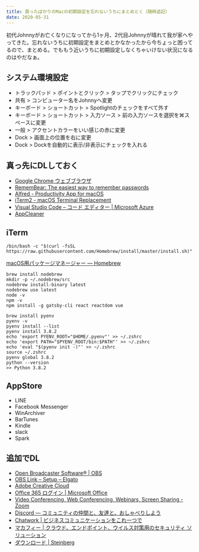 ```yaml
---
title: 買ったばかりのMacの初期設定を忘れないうちにまとめとく（随時追記）
date: 2020-05-31
---
```


初代Johnnyがお亡くなりになってから1ヶ月、2代目Johnnyが晴れて我が家へやってきた。忘れないうちに初期設定をまとめとかなかったから今ちょっと困ってるので、まとめる。でももう近いうちに初期設定しなくちゃいけない状況になるのはやだなぁ。  

## システム環境設定
- トラックパッド > ポイントとクリック > タップでクリックにチェック
- 共有 > コンピューター名をJohnnyへ変更
- キーボード > ショートカット > Spotlightのチェックをすべて外す
- キーボード > ショートカット > 入力ソース > 前の入力ソースを選択を⌘スペースに変更
- 一般 > アクセントカラーをいい感じの赤に変更
- Dock > 画面上の位置を右に変更
- Dock > Dockを自動的に表示/非表示にチェックを入れる

## 真っ先にDLしておく
- [Google Chrome ウェブブラウザ](https://www.google.co.jp/chrome/)
- [RememBear: The easiest way to remember passwords](https://www.remembear.com/)
- [Alfred - Productivity App for macOS](https://www.alfredapp.com/)
- [iTerm2 - macOS Terminal Replacement](https://www.iterm2.com/)
- [Visual Studio Code – コード エディター | Microsoft Azure](https://azure.microsoft.com/ja-jp/products/visual-studio-code/)
- [AppCleaner](https://freemacsoft.net/appcleaner/)

## iTerm
```shell
/bin/bash -c "$(curl -fsSL https://raw.githubusercontent.com/Homebrew/install/master/install.sh)"
```
[macOS用パッケージマネージャー — Homebrew](https://brew.sh/index_ja)  
```shell
brew install nodebrew
mkdir -p ~/.nodebrew/src
nodebrew install-binary latest
nodebrew use latest
node -v
npm -v
npm install -g gatsby-cli react reactdom vue
```
```shell
brew install pyenv
pyenv -v
pyenv install --list
pyenv install 3.8.2
echo 'export PYENV_ROOT="$HOME/.pyenv"' >> ~/.zshrc
echo 'export PATH="$PYENV_ROOT/bin:$PATH"' >> ~/.zshrc
echo 'eval "$(pyenv init -)"' >> ~/.zshrc
source ~/.zshrc
pyenv global 3.8.2
python --version 
>> Python 3.8.2
```

## AppStore
- LINE
- Facebook Messenger
- WinArchiver
- BarTunes
- Kindle
- slack
- Spark

## 追加でDL
- [Open Broadcaster Software®️ | OBS](https://obsproject.com/ja)
- [OBS Link – Setup – Elgato](https://help.elgato.com/hc/en-us/articles/360031363132-OBS-Link-Setup)
- [Adobe Creative Cloud](https://www.adobe.com/jp/creativecloud.html)
- [Office 365 ログイン | Microsoft Office](https://www.office.com/?omkt=ja-jp)
- [Video Conferencing, Web Conferencing, Webinars, Screen Sharing - Zoom](https://us02web.zoom.us/)
- [Discord — コミュニティの仲間と、友達と、おしゃべりしよう](https://discord.com/)
- [Chatwork | ビジネスコミュニケーションをこれ一つで](https://go.chatwork.com/ja/)
- [マカフィー | クラウド、エンドポイント、ウイルス対策用のセキュリティ ソリューション](https://www.mcafee.com/ja-jp/index.html)
- [ダウンロード | Steinberg](https://japan.steinberg.net/jp/support/downloads/ur242.html)